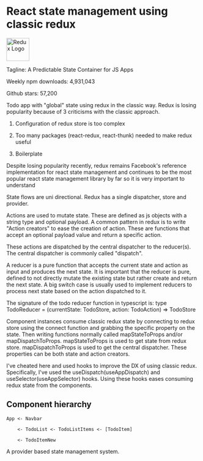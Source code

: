 # React state management using classic redux

<a href='https://redux.js.org'><img src='https://camo.githubusercontent.com/f28b5bc7822f1b7bb28a96d8d09e7d79169248fc/687474703a2f2f692e696d6775722e636f6d2f4a65567164514d2e706e67' height='60' alt='Redux Logo' aria-label='redux.js.org' /></a>

Tagline: A Predictable State Container for JS Apps

Weekly npm downloads: 4,931,043

Github stars: 57,200

Todo app with "global" state using redux in the classic way.
Redux is losing popularity because of 3 criticisms with the classic approach.

1. Configuration of redux store is too complex

2. Too many packages (react-redux, react-thunk) needed to make redux useful

3. Boilerplate

Despite losing popularity recently, redux remains Facebook's reference implementation for react state management and continues to be the most popular react state management library by far so it is very important to understand

State flows are uni directional.
Redux has a single dispatcher, store and provider.

Actions are used to mutate state. These are defined as js objects with a string type and optional payload.
A common pattern in redux is to write "Action creators" to ease the creation of action. These are functions that accept an optional payload value and return a specific action.  

These actions are dispatched by the central dispatcher to the reducer(s). The central dispatcher is commonly called "dispatch".

A reducer is a pure function that accepts the current state and action as input and produces the next state. It is important that the reducer is pure, defined to not directly mutate the existing state but rather create and return the next state.
A big switch case is usually used to implement reducers to process next state based on the action dispatched to it.

The signature of the todo reducer function in typescript is:
type TodoReducer = (currentState: TodoStore, action: TodoAction) => TodoStore

Component instances consume classic redux state by connecting to redux store using the connect function and grabbing the specific property on the state. Then writing functions normally called mapStateToProps and/or mapDispatchToProps. mapStateToProps is used to get state from redux store. mapDispatchToProps is used to get the central dispatcher.
These properties can be both state and action creators.

I've cheated here and used hooks to improve the DX of using classic redux.
Specifically, I've used the useDispatch(useAppDispatch) and useSelector(useAppSelector) hooks.
Using these hooks eases consuming redux state from the components.

## Component hierarchy

    App <- Navbar

        <- TodoList <- TodoListItems <- [TodoItem]

        <- TodoItemNew

A provider based state management system.
